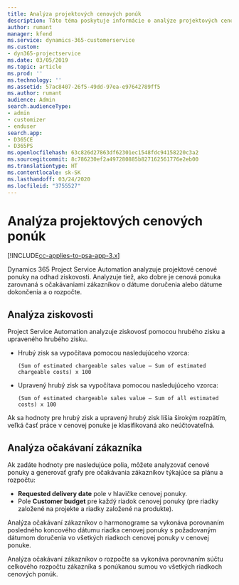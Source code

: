 ```yaml
---
title: Analýza projektových cenových ponúk
description: Táto téma poskytuje informácie o analýze projektových cenových ponúk.
author: rumant
manager: kfend
ms.service: dynamics-365-customerservice
ms.custom:
- dyn365-projectservice
ms.date: 03/05/2019
ms.topic: article
ms.prod: ''
ms.technology: ''
ms.assetid: 57ac8407-26f5-49dd-97ea-e97642789ff5
ms.author: rumant
audience: Admin
search.audienceType:
- admin
- customizer
- enduser
search.app:
- D365CE
- D365PS
ms.openlocfilehash: 63c826d27863df62301ec1548fdc94158220c3a2
ms.sourcegitcommit: 8c786230ef2a497280885b827162561776e2eb00
ms.translationtype: HT
ms.contentlocale: sk-SK
ms.lasthandoff: 03/24/2020
ms.locfileid: "3755527"
---
```

# <a name="analysis-of-project-quotes"></a>Analýza projektových cenových ponúk

[!INCLUDE[cc-applies-to-psa-app-3.x](../includes/cc-applies-to-psa-app-3x.md)]

Dynamics 365 Project Service Automation analyzuje projektové cenové ponuky na odhad ziskovosti. Analyzuje tiež, ako dobre je cenová ponuka zarovnaná s očakávaniami zákazníkov o dátume doručenia alebo dátume dokončenia a o rozpočte.

## <a name="profitability-analysis"></a>Analýza ziskovosti

Project Service Automation analyzuje ziskovosť pomocou hrubého zisku a upraveného hrubého zisku.

- Hrubý zisk sa vypočítava pomocou nasledujúceho vzorca:

  `
    (Sum of estimated chargeable sales value – Sum of estimated chargeable costs) x 100
  `
- Upravený hrubý zisk sa vypočítava pomocou nasledujúceho vzorca:

  `
    (Sum of estimated chargeable sales value – Sum of all estimated costs) x 100
  `

Ak sa hodnoty pre hrubý zisk a upravený hrubý zisk líšia širokým rozpätím, veľká časť práce v cenovej ponuke je klasifikovaná ako neúčtovateľná.

## <a name="analysis-of-customer-expectations"></a>Analýza očakávaní zákazníka

Ak zadáte hodnoty pre nasledujúce polia, môžete analyzovať cenové ponuky a generovať grafy pre očakávania zákazníkov týkajúce sa plánu a rozpočtu:

- **Requested delivery date** pole v hlavičke cenovej ponuky.
- Pole **Customer budget** pre každý riadok cenovej ponuky (pre riadky založené na projekte a riadky založené na produkte).

Analýza očakávaní zákazníkov o harmonograme sa vykonáva porovnaním posledného koncového dátumu riadka cenovej ponuky s požadovaným dátumom doručenia vo všetkých riadkoch cenovej ponuky v cenovej ponuke.

Analýza očakávaní zákazníkov o rozpočte sa vykonáva porovnaním súčtu celkového rozpočtu zákazníka s ponúkanou sumou vo všetkých riadkoch cenových ponúk.
